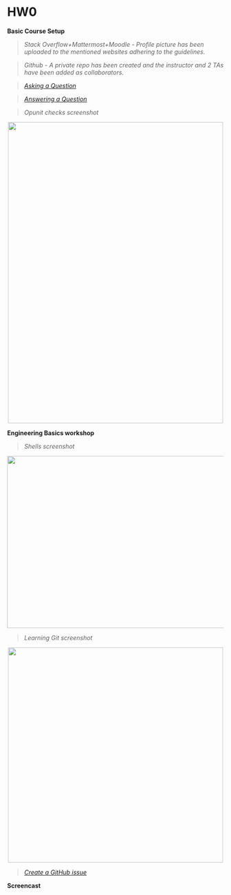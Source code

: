 # HW0
**Basic Course Setup**
> *Stack Overflow+Mattermost+Moodle - Profile picture has been uploaded to the mentioned websites adhering to the guidelines.*

> *Github - A private repo has been created and the instructor and 2 TAs have been added as collaborators.*

> [*Asking a Question*](https://stackoverflow.com/c/ncsu/questions/644)

> [*Answering a Question*](https://stackoverflow.com/c/ncsu/questions/634/647#647)

> *Opunit checks screenshot*
<p align="center"> 
<img src="https://github.ncsu.edu/uschatto/HW0-510/blob/master/resources/imgs/Screenshot1.PNG" width="500" height="700">
</p>

**Engineering Basics workshop**
> *Shells screenshot*
<p align="center">
<img src="https://github.ncsu.edu/uschatto/HW0-510/blob/master/resources/imgs/Screenshot2.PNG" width="700" height="400">
</p>

> *Learning Git screenshot*
<p align="center">
<img src="https://github.ncsu.edu/uschatto/HW0-510/blob/master/resources/imgs/Screenshot3.PNG" width="500" height="500">
</p>

> [*Create a GitHub issue*](https://github.ncsu.edu/uschatto/HW0-510/issues/1)

**Screencast**
